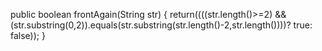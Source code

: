 public boolean frontAgain(String str) {
  return((((str.length()>=2) && 
  (str.substring(0,2)).equals(str.substring(str.length()-2,str.length())))?
  true:
  false));
}
